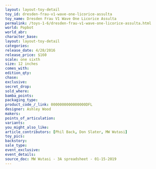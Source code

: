 ```yaml
---
layout: layout-toy-detail 
toy_id: dresden-frau-v1-wave-one-licorice-assulta
toy_name: Dresden Frau V1 Wave One Licorice Assulta
permalink: /toys-1-6/dresden-frau-v1-wave-one-licorice-assulta.html
world: Popbot
world_abr: 
character_base: 
layout: layout-toy-detail
categories: 
release_date: 4/28/2016
release_price: $160 
scale: one sixth
size: 12 inches
comes_with: 
edition_qty: 
chase: 
exclusive: 
secret_drop: 
sold_where: 
bamba_points: 
packaging_type: 
product_code_/_link: 0000000000000000DFL
designer: Ashley Wood
makers: 
points_of_articulation: 
variants: 
you_might_also_like: 
article_contributors: [Phil Back, Don Slater, MW Wutasi]
toy_pics: 
backstory: 
sale_type: 
event_exclusive: 
event_details: 
source_doc: MW Wutasi - 3A spreadsheet - 01-15-2019
---
```

